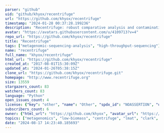 ```yaml
---
parser: "github"
uid: "github/khyox/recentrifuge"
url: "https://github.com/khyox/recentrifuge"
timestamp: "2024-01-28 00:37:28.199236"
description: "Recentrifuge: robust comparative analysis and contamination removal for metagenomics"
avatar: "https://avatars.githubusercontent.com/u/4109713?v=4"
repo_url: "https://github.com/khyox/recentrifuge"
title: "Recentrifuge"
tags: ["metagenomic-sequencing-analysis", "high-throughput-sequencing"]
name: "recentrifuge"
full_name: "khyox/recentrifuge"
html_url: "https://github.com/khyox/recentrifuge"
created_at: "2017-08-01T15:30:09Z"
updated_at: "2024-01-26T05:38:15Z"
clone_url: "https://github.com/khyox/recentrifuge.git"
homepage: "http://www.recentrifuge.org"
size: 13559
stargazers_count: 83
watchers_count: 83
language: "Python"
open_issues_count: 4
license: {"key": "other", "name": "Other", "spdx_id": "NOASSERTION", "url": null, "node_id": "MDc6TGljZW5zZTA="}
subscribers_count: 6
owner: {"html_url": "https://github.com/khyox", "avatar_url": "https://avatars.githubusercontent.com/u/4109713?v=4", "login": "khyox", "type": "User"}
topics: ["metagenomics", "low-biomass", "centrifuge", "lmat", "clark", "kraken", "comparative-genomics", "ngs", "robustness", "contamination", "nanopore"]
date: "2024-08-17 14:23:40.185693"
---
```

